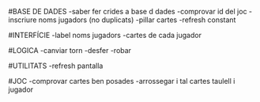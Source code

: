 #BASE DE DADES
-saber fer crides a base d dades
-comprovar id del joc
-inscriure noms jugadors (no duplicats)
-pillar cartes
-refresh constant

#INTERFÍCIE
-label noms jugadors
-cartes de cada jugador

#LOGICA
-canviar torn
-desfer
-robar

#UTILITATS
-refresh pantalla

#JOC
-comprovar cartes ben posades
-arrossegar i tal cartes taulell i jugador